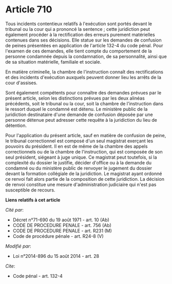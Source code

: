 # Article 710

Tous incidents contentieux relatifs à l'exécution sont portés devant le tribunal ou la cour qui a prononcé la sentence ;
cette juridiction peut également procéder à la rectification des erreurs purement matérielles contenues dans ses décisions.
Elle statue sur les demandes de confusion de peines présentées en application de l'article 132-4 du code pénal. Pour l'examen
de ces demandes, elle tient compte du comportement de la personne condamnée depuis la condamnation, de sa personnalité, ainsi
que de sa situation matérielle, familiale et sociale. 

En matière criminelle, la chambre de l'instruction connaît des rectifications et des incidents d'exécution auxquels peuvent
donner lieu les arrêts de la cour d'assises.

Sont également compétents pour connaître des demandes prévues par le présent article, selon les distinctions prévues par les
deux alinéas précédents, soit le tribunal ou la cour, soit la chambre de l'instruction dans le ressort duquel le condamné est
détenu. Le ministère public de la juridiction destinataire d'une demande de confusion déposée par une personne détenue peut
adresser cette requête à la juridiction du lieu de détention.

Pour l'application du présent article, sauf en matière de confusion de peine, le tribunal correctionnel est composé d'un seul
magistrat exerçant les pouvoirs du président. Il en est de même de la chambre des appels correctionnels ou de la chambre de
l'instruction, qui est composée de son seul président, siégeant à juge unique. Ce magistrat peut toutefois, si la complexité
du dossier le justifie, décider d'office ou à la demande du condamné ou du ministère public de renvoyer le jugement du
dossier devant la formation collégiale de la juridiction. Le magistrat ayant ordonné ce renvoi fait alors partie de la
composition de cette juridiction. La décision de renvoi constitue une mesure d'administration judiciaire qui n'est pas
susceptible de recours.

**Liens relatifs à cet article**

_Cité par_:

  - Décret n°71-690 du 19 août 1971 - art. 10 (Ab)
  - CODE DE PROCEDURE PENALE - art. 756 (Ab)
  - CODE DE PROCEDURE PENALE - art. R231 (M)
  - Code de procédure pénale - art. R24-8 (V)

_Modifié par_:

  - Loi n°2014-896 du 15 août 2014 - art. 28

_Cite_:

  - Code pénal - art. 132-4
